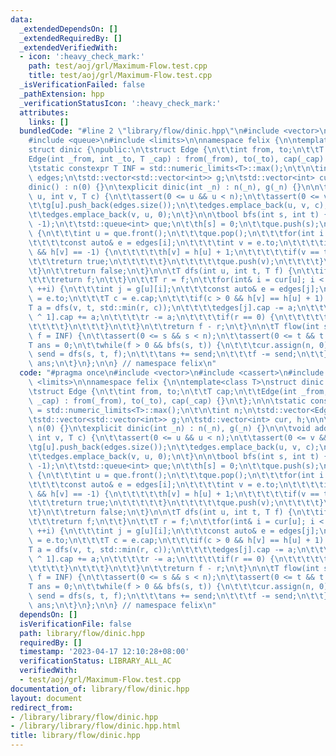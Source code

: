```yaml
---
data:
  _extendedDependsOn: []
  _extendedRequiredBy: []
  _extendedVerifiedWith:
  - icon: ':heavy_check_mark:'
    path: test/aoj/grl/Maximum-Flow.test.cpp
    title: test/aoj/grl/Maximum-Flow.test.cpp
  _isVerificationFailed: false
  _pathExtension: hpp
  _verificationStatusIcon: ':heavy_check_mark:'
  attributes:
    links: []
  bundledCode: "#line 2 \"library/flow/dinic.hpp\"\n#include <vector>\n#include <cassert>\n\
    #include <queue>\n#include <limits>\n\nnamespace felix {\n\ntemplate<class T>\n\
    struct dinic {\npublic:\n\tstruct Edge {\n\t\tint from, to;\n\t\tT cap;\n\t\t\
    Edge(int _from, int _to, T _cap) : from(_from), to(_to), cap(_cap) {}\n\t};\n\n\
    \tstatic constexpr T INF = std::numeric_limits<T>::max();\n\t\n\tint n;\n\tstd::vector<Edge>\
    \ edges;\n\tstd::vector<std::vector<int>> g;\n\tstd::vector<int> cur, h;\n\n\t\
    dinic() : n(0) {}\n\texplicit dinic(int _n) : n(_n), g(_n) {}\n\n\tvoid add_edge(int\
    \ u, int v, T c) {\n\t\tassert(0 <= u && u < n);\n\t\tassert(0 <= v && v < n);\n\
    \t\tg[u].push_back(edges.size());\n\t\tedges.emplace_back(u, v, c);\n\t\tg[v].push_back(edges.size());\n\
    \t\tedges.emplace_back(v, u, 0);\n\t}\n\n\tbool bfs(int s, int t) {\n\t\th.assign(n,\
    \ -1);\n\t\tstd::queue<int> que;\n\t\th[s] = 0;\n\t\tque.push(s);\n\t\twhile(!que.empty())\
    \ {\n\t\t\tint u = que.front();\n\t\t\tque.pop();\n\t\t\tfor(int i : g[u]) {\n\
    \t\t\t\tconst auto& e = edges[i];\n\t\t\t\tint v = e.to;\n\t\t\t\tif(e.cap > 0\
    \ && h[v] == -1) {\n\t\t\t\t\th[v] = h[u] + 1;\n\t\t\t\t\tif(v == t) {\n\t\t\t\
    \t\t\treturn true;\n\t\t\t\t\t}\n\t\t\t\t\tque.push(v);\n\t\t\t\t}\n\t\t\t}\n\t\
    \t}\n\t\treturn false;\n\t}\n\n\tT dfs(int u, int t, T f) {\n\t\tif(u == t) {\n\
    \t\t\treturn f;\n\t\t}\n\t\tT r = f;\n\t\tfor(int& i = cur[u]; i < (int) g[u].size();\
    \ ++i) {\n\t\t\tint j = g[u][i];\n\t\t\tconst auto& e = edges[j];\n\t\t\tint v\
    \ = e.to;\n\t\t\tT c = e.cap;\n\t\t\tif(c > 0 && h[v] == h[u] + 1) {\n\t\t\t\t\
    T a = dfs(v, t, std::min(r, c));\n\t\t\t\tedges[j].cap -= a;\n\t\t\t\tedges[j\
    \ ^ 1].cap += a;\n\t\t\t\tr -= a;\n\t\t\t\tif(r == 0) {\n\t\t\t\t\treturn f;\n\
    \t\t\t\t}\n\t\t\t}\n\t\t}\n\t\treturn f - r;\n\t}\n\n\tT flow(int s, int t, T\
    \ f = INF) {\n\t\tassert(0 <= s && s < n);\n\t\tassert(0 <= t && t < n);\n\t\t\
    T ans = 0;\n\t\twhile(f > 0 && bfs(s, t)) {\n\t\t\tcur.assign(n, 0);\n\t\t\tT\
    \ send = dfs(s, t, f);\n\t\t\tans += send;\n\t\t\tf -= send;\n\t\t}\n\t\treturn\
    \ ans;\n\t}\n};\n\n} // namespace felix\n"
  code: "#pragma once\n#include <vector>\n#include <cassert>\n#include <queue>\n#include\
    \ <limits>\n\nnamespace felix {\n\ntemplate<class T>\nstruct dinic {\npublic:\n\
    \tstruct Edge {\n\t\tint from, to;\n\t\tT cap;\n\t\tEdge(int _from, int _to, T\
    \ _cap) : from(_from), to(_to), cap(_cap) {}\n\t};\n\n\tstatic constexpr T INF\
    \ = std::numeric_limits<T>::max();\n\t\n\tint n;\n\tstd::vector<Edge> edges;\n\
    \tstd::vector<std::vector<int>> g;\n\tstd::vector<int> cur, h;\n\n\tdinic() :\
    \ n(0) {}\n\texplicit dinic(int _n) : n(_n), g(_n) {}\n\n\tvoid add_edge(int u,\
    \ int v, T c) {\n\t\tassert(0 <= u && u < n);\n\t\tassert(0 <= v && v < n);\n\t\
    \tg[u].push_back(edges.size());\n\t\tedges.emplace_back(u, v, c);\n\t\tg[v].push_back(edges.size());\n\
    \t\tedges.emplace_back(v, u, 0);\n\t}\n\n\tbool bfs(int s, int t) {\n\t\th.assign(n,\
    \ -1);\n\t\tstd::queue<int> que;\n\t\th[s] = 0;\n\t\tque.push(s);\n\t\twhile(!que.empty())\
    \ {\n\t\t\tint u = que.front();\n\t\t\tque.pop();\n\t\t\tfor(int i : g[u]) {\n\
    \t\t\t\tconst auto& e = edges[i];\n\t\t\t\tint v = e.to;\n\t\t\t\tif(e.cap > 0\
    \ && h[v] == -1) {\n\t\t\t\t\th[v] = h[u] + 1;\n\t\t\t\t\tif(v == t) {\n\t\t\t\
    \t\t\treturn true;\n\t\t\t\t\t}\n\t\t\t\t\tque.push(v);\n\t\t\t\t}\n\t\t\t}\n\t\
    \t}\n\t\treturn false;\n\t}\n\n\tT dfs(int u, int t, T f) {\n\t\tif(u == t) {\n\
    \t\t\treturn f;\n\t\t}\n\t\tT r = f;\n\t\tfor(int& i = cur[u]; i < (int) g[u].size();\
    \ ++i) {\n\t\t\tint j = g[u][i];\n\t\t\tconst auto& e = edges[j];\n\t\t\tint v\
    \ = e.to;\n\t\t\tT c = e.cap;\n\t\t\tif(c > 0 && h[v] == h[u] + 1) {\n\t\t\t\t\
    T a = dfs(v, t, std::min(r, c));\n\t\t\t\tedges[j].cap -= a;\n\t\t\t\tedges[j\
    \ ^ 1].cap += a;\n\t\t\t\tr -= a;\n\t\t\t\tif(r == 0) {\n\t\t\t\t\treturn f;\n\
    \t\t\t\t}\n\t\t\t}\n\t\t}\n\t\treturn f - r;\n\t}\n\n\tT flow(int s, int t, T\
    \ f = INF) {\n\t\tassert(0 <= s && s < n);\n\t\tassert(0 <= t && t < n);\n\t\t\
    T ans = 0;\n\t\twhile(f > 0 && bfs(s, t)) {\n\t\t\tcur.assign(n, 0);\n\t\t\tT\
    \ send = dfs(s, t, f);\n\t\t\tans += send;\n\t\t\tf -= send;\n\t\t}\n\t\treturn\
    \ ans;\n\t}\n};\n\n} // namespace felix\n"
  dependsOn: []
  isVerificationFile: false
  path: library/flow/dinic.hpp
  requiredBy: []
  timestamp: '2023-04-17 12:10:28+08:00'
  verificationStatus: LIBRARY_ALL_AC
  verifiedWith:
  - test/aoj/grl/Maximum-Flow.test.cpp
documentation_of: library/flow/dinic.hpp
layout: document
redirect_from:
- /library/library/flow/dinic.hpp
- /library/library/flow/dinic.hpp.html
title: library/flow/dinic.hpp
---
```

